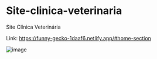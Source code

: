 # Site-clinica-veterinaria
Site Clínica Veterinária


Link: https://funny-gecko-1daaf6.netlify.app/#home-section


![image](https://user-images.githubusercontent.com/84162098/180431656-9e1f5282-c410-4ea3-ac6a-bc2d42540dcc.png)
